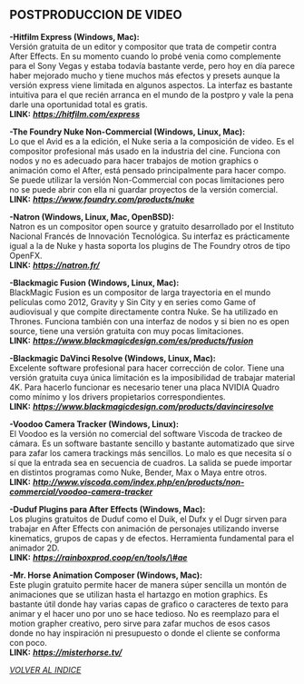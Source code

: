 ## POSTPRODUCCION DE VIDEO ##  

**-Hitfilm Express (Windows, Mac):**  
Versión gratuita de un editor y compositor que trata de competir
contra After Effects. En su momento cuando lo probé venia como
complemente para el Sony Vegas y estaba todavía bastante verde, pero hoy
en día parece haber mejorado mucho y tiene muchos más efectos y presets
aunque la versión express viene limitada en algunos aspectos. La
interfaz es bastante intuitiva para el que recién arranca en el mundo de
la postpro y vale la pena darle una oportunidad total es gratis.  
**LINK:** ***<https://hitfilm.com/express>***  

**-The Foundry Nuke Non-Commercial (Windows, Linux, Mac):**  
Lo que el Avid es a la edición, el Nuke seria a la composición de
video. Es el compositor profesional más usado en la industria del cine.
Funciona con nodos y no es adecuado para hacer trabajos de motion
graphics o animación como el After, está pensado principalmente para
hacer compo. Se puede utilizar la versión Non-Commercial con pocas
limitaciones pero no se puede abrir con ella ni guardar proyectos de la
versión comercial.  
**LINK:** ***<https://www.foundry.com/products/nuke>***  

**-Natron (Windows, Linux, Mac, OpenBSD):**  
Natron es un compositor open source y gratuito desarrollado por el
Instituto Nacional Francés de Innovación Tecnológica. Su interfaz es
prácticamente igual a la de Nuke y hasta soporta los plugins de The
Foundry otros de tipo OpenFX.  
**LINK:** ***<https://natron.fr/>***

**-Blackmagic Fusion (Windows, Linux, Mac):**   
BlackMagic Fusion es un compositor de larga trayectoria en el mundo
películas como 2012, Gravity y Sin City y en series como Game of
audiovisual y que compite directamente contra Nuke. Se ha utilizado en
Thrones. Funciona también con una interfaz de nodos y si bien no es open
source, tiene una versión gratuita con muy pocas limitaciones.  
**LINK:** ***<https://www.blackmagicdesign.com/es/products/fusion>***

**-Blackmagic DaVinci Resolve (Windows, Linux, Mac):**  
Excelente software profesional para hacer corrección de color. Tiene
una versión gratuita cuya única limitación es la imposibilidad de
trabajar material 4K. Para hacerlo funcionar es necesario tener una
placa NVIDIA Quadro como mínimo y los drivers propietarios
correspondientes.  
**LINK:** ***<https://www.blackmagicdesign.com/products/davinciresolve>***  

**-Voodoo Camera Tracker (Windows, Linux):**  
El Voodoo es la versión no comercial del software Viscoda de trackeo
de cámara. Es un software bastante sencillo y bastante automatizado que
sirve para zafar los camera trackings más sencillos. Lo malo es que
necesita sí o sí que la entrada sea en secuencia de cuadros. La salida
se puede importar en distintos programas como Nuke, Bender, Max o Maya
entre otros.  
**LINK:** ***<http://www.viscoda.com/index.php/en/products/non-commercial/voodoo-camera-tracker>***  

**-Duduf Plugins para After Effects (Windows, Mac):**   
Los plugins gratuitos de Duduf como el Duik, el Dufx y el Dugr sirven
para trabajar en After Effects con animación de personajes utilizando
inverse kinematics, grupos de capas y de efectos. Herramienta
fundamental para el animador 2D.  
**LINK:** ***<https://rainboxprod.coop/en/tools/\#ae>***  

**-Mr. Horse Animation Composer (Windows, Mac):**  
Este plugin gratuito permite hacer de manera súper sencilla un montón
de animaciones que se utilizan hasta el hartazgo en motion graphics. Es
bastante útil donde hay varias capas de grafico o caracteres de texto
para animar y el hacer uno por uno se hace tedioso. No es reemplazo para
el motion grapher creativo, pero sirve para zafar muchos de esos casos
donde no hay inspiración ni presupuesto o donde el cliente se conforma
con poco.  
**LINK:** ***<https://misterhorse.tv/>***
  

[*VOLVER AL INDICE*](README.md)
